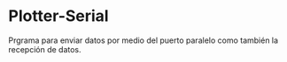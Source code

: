 # Plotter-Serial
Prgrama para enviar datos por medio del puerto paralelo como también la recepción de datos.
